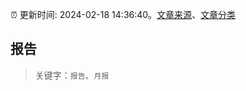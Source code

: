 :alarm_clock: 更新时间: 2024-02-18 14:36:40。[文章来源](/README.md)、[文章分类](/TAGS.md)

## 报告


> 关键字：`报告`、`月报`



